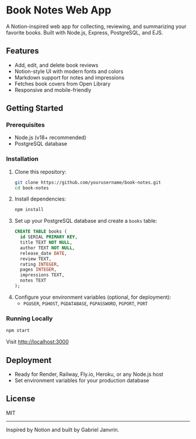 # Book Notes Web App

A Notion-inspired web app for collecting, reviewing, and summarizing your favorite books. Built with Node.js, Express, PostgreSQL, and EJS.

## Features
- Add, edit, and delete book reviews
- Notion-style UI with modern fonts and colors
- Markdown support for notes and impressions
- Fetches book covers from Open Library
- Responsive and mobile-friendly

## Getting Started

### Prerequisites
- Node.js (v18+ recommended)
- PostgreSQL database

### Installation
1. Clone this repository:
   ```sh
   git clone https://github.com/yourusername/book-notes.git
   cd book-notes
   ```
2. Install dependencies:
   ```sh
   npm install
   ```
3. Set up your PostgreSQL database and create a `books` table:
   ```sql
   CREATE TABLE books (
     id SERIAL PRIMARY KEY,
     title TEXT NOT NULL,
     author TEXT NOT NULL,
     release_date DATE,
     review TEXT,
     rating INTEGER,
     pages INTEGER,
     impressions TEXT,
     notes TEXT
   );
   ```
4. Configure your environment variables (optional, for deployment):
   - `PGUSER`, `PGHOST`, `PGDATABASE`, `PGPASSWORD`, `PGPORT`, `PORT`

### Running Locally
```sh
npm start
```
Visit [http://localhost:3000](http://localhost:3000)

## Deployment
- Ready for Render, Railway, Fly.io, Heroku, or any Node.js host
- Set environment variables for your production database

## License
MIT

---
Inspired by Notion and built by Gabriel Janvrin.
